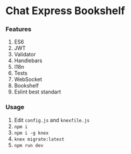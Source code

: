 # Chat Express Bookshelf

### Features
1. ES6
2. JWT
3. Validator
4. Handlebars
5. I18n
6. Tests
7. WebSocket
8. Bookshelf
9. Eslint best standart

### Usage
1. Edit `config.js` and `knexfile.js`
2. `npm i`
3. `npm i -g knex`
4. `knex migrate:latest`
5. `npm run dev`
